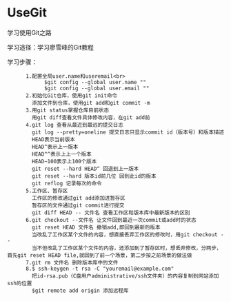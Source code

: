 # UseGit
学习使用Git之路


学习途径：学习廖雪峰的Git教程

学习步骤：

		  1.配置全局user.name和useremail<br>
		  		$git config --global user.name ""
		  		$git config --global user.email ""
		  2.初始化Git仓库，使用git init命令
		  	添加文件到仓库，使用git add和git commit -m
		  3.用git status掌握仓库目前状态
		    用git diff查看文件具体修改内容，在git add前
		  4.git log 查看从最近到最远的提交日志
		  	git log --pretty=oneline 提交日志只显示commit id（版本号）和版本描述
		  	HEAD表示当前版本
		  	HEAD^表示上一版本
		  	HEAD^^表示上上一个版本
		  	HEAD~100表示上100个版本
		  	git reset --hard HEAD^ 回退到上一版本
		  	git reset --hard 版本id前几位 回到此id的版本
			git reflog 记录每次的命令
		  5.工作区、暂存区
		  	工作区的修改通过git add添加进暂存区
		  	暂存区的文件通过git commit进行提交
		  	git diff HEAD -- 文件名 查看工作区和版本库中最新版本的区别
		  6.git checkout --文件名 让文件回到最近一次commit或add时的状态
		  	git reset HEAD 文件名 撤销add,即回到最新的版本
		  	当改乱了工作区某个文件的内容，想直接丢弃工作区的修改时，用git checkout --
		  	当不但改乱了工作区某个文件的内容，还添加到了暂存区时，想丢弃修改，分两步，首先git reset HEAD file,就回到了前一个场景，第二步按之前场景的做法做
		  7.git rm 文件名 删除版本库中的文件
		  8.$ ssh-keygen -t rsa -C "youremail@example.com"
		  	把id-rsa.pub（C盘用户administrative/ssh文件夹）的内容复制到网站添加ssh的位置
		  	$git remote add origin 添加远程库


